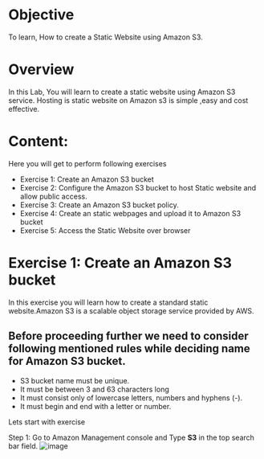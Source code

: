 # Objective
To learn, How to create a Static Website using Amazon S3.

# Overview
In this Lab, You will learn to create a static website using Amazon S3 service. Hosting is static website on Amazon s3 is simple ,easy and cost effective.

# Content:

Here you will get to perform following exercises
- Exercise 1: Create an Amazon S3 bucket
- Exercise 2: Configure the Amazon S3 bucket to host Static website and allow public access.
- Exercise 3: Create an Amazon S3 bucket policy.
- Exercise 4: Create an static webpages and upload it to Amazon S3 bucket 
- Exercise 5: Access the Static Website over browser

# Exercise 1: Create an Amazon S3 bucket
In this exercise you will learn how to create a standard static website.Amazon S3 is a scalable object storage service provided by AWS.
## Before proceeding further we need to consider following mentioned rules while deciding name for Amazon S3 bucket.
- S3 bucket name must be unique.
- It must be between 3 and 63 characters long
- It must consist only of lowercase letters, numbers and hyphens (-).
- It must begin and end with a letter or number.

Lets start with exercise

Step  1: Go to Amazon Management console and Type **S3** in the top search bar field.
![image](https://github.com/JasbirSingh1535/Cloudlabs-Docs/assets/136337151/81480d7b-4d1c-4c04-9904-be41f82fee31)


